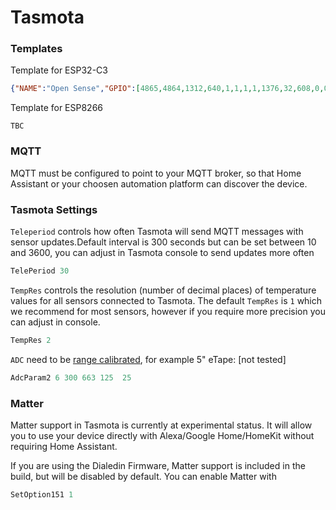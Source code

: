 # Tasmota

### Templates

Template for ESP32-C3
```JSON
{"NAME":"Open Sense","GPIO":[4865,4864,1312,640,1,1,1,1,1376,32,608,0,0,0,0,0,0,0,0,0,3232,3200],"FLAG":0,"BASE":1}
```

Template for ESP8266
```
TBC
```
### MQTT

MQTT must be configured to point to your MQTT broker, so that Home Assistant or your choosen automation platform can discover the device.

### Tasmota Settings

`Teleperiod` controls how often Tasmota will send MQTT messages with sensor updates.Default interval is 300 seconds but can be set between 10 and 3600, you can adjust in Tasmota console to send updates more often

```python
TelePeriod 30
```

`TempRes` controls the resolution (number of decimal places) of temperature values for all sensors connected to Tasmota. The default `TempRes` is `1` which we recommend for most sensors, however if you require more precision you can adjust in console.

```python
TempRes 2
```

`ADC` need to be [range calibrated](https://tasmota.github.io/docs/ADC/#commands), for example 5" eTape: [not tested]
```python
AdcParam2 6 300 663 125  25
```

### Matter
Matter support in Tasmota is currently at experimental status. It will allow you to use your device directly with Alexa/Google Home/HomeKit without requiring Home Assistant.

If you are using the Dialedin Firmware, Matter support is included in the build, but will be disabled by default. You can enable Matter with

```python
SetOption151 1
```
